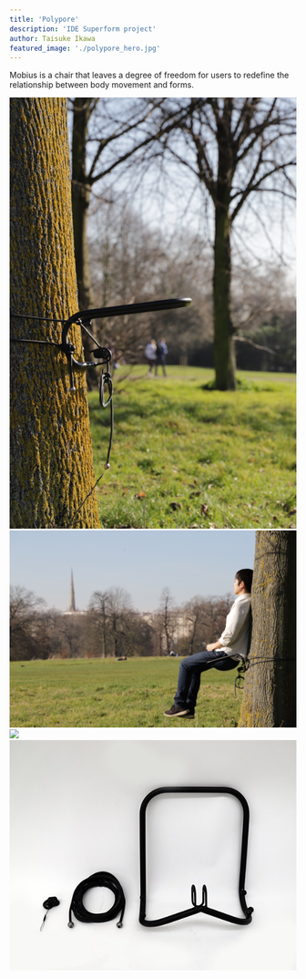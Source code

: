 ```yaml
---
title: 'Polypore'
description: 'IDE Superform project'
author: Taisuke Ikawa
featured_image: './polypore_hero.jpg'
---
```


Mobius is a chair that leaves a degree of freedom for users to redefine the relationship between body movement and forms.


![](./polypore_hero.jpg)
![](./polypore1.jpg)
![](./polypore2.jpg)
![](./polypore3.jpg)
